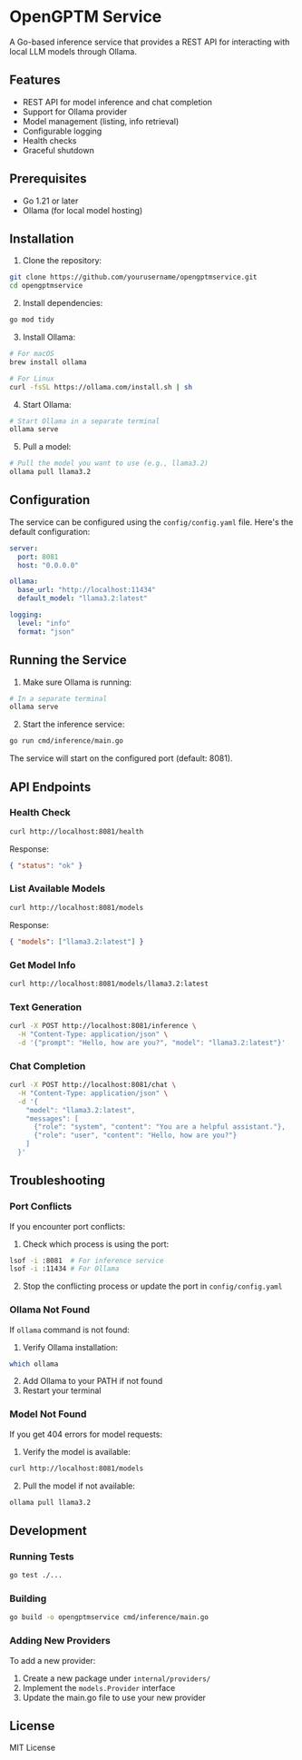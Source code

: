 # OpenGPTM Service

A Go-based inference service that provides a REST API for interacting with local LLM models through Ollama.

## Features

- REST API for model inference and chat completion
- Support for Ollama provider
- Model management (listing, info retrieval)
- Configurable logging
- Health checks
- Graceful shutdown

## Prerequisites

- Go 1.21 or later
- Ollama (for local model hosting)

## Installation

1. Clone the repository:

```bash
git clone https://github.com/yourusername/opengptmservice.git
cd opengptmservice
```

2. Install dependencies:

```bash
go mod tidy
```

3. Install Ollama:

```bash
# For macOS
brew install ollama

# For Linux
curl -fsSL https://ollama.com/install.sh | sh
```

4. Start Ollama:

```bash
# Start Ollama in a separate terminal
ollama serve
```

5. Pull a model:

```bash
# Pull the model you want to use (e.g., llama3.2)
ollama pull llama3.2
```

## Configuration

The service can be configured using the `config/config.yaml` file. Here's the default configuration:

```yaml
server:
  port: 8081
  host: "0.0.0.0"

ollama:
  base_url: "http://localhost:11434"
  default_model: "llama3.2:latest"

logging:
  level: "info"
  format: "json"
```

## Running the Service

1. Make sure Ollama is running:

```bash
# In a separate terminal
ollama serve
```

2. Start the inference service:

```bash
go run cmd/inference/main.go
```

The service will start on the configured port (default: 8081).

## API Endpoints

### Health Check

```bash
curl http://localhost:8081/health
```

Response:

```json
{ "status": "ok" }
```

### List Available Models

```bash
curl http://localhost:8081/models
```

Response:

```json
{ "models": ["llama3.2:latest"] }
```

### Get Model Info

```bash
curl http://localhost:8081/models/llama3.2:latest
```

### Text Generation

```bash
curl -X POST http://localhost:8081/inference \
  -H "Content-Type: application/json" \
  -d '{"prompt": "Hello, how are you?", "model": "llama3.2:latest"}'
```

### Chat Completion

```bash
curl -X POST http://localhost:8081/chat \
  -H "Content-Type: application/json" \
  -d '{
    "model": "llama3.2:latest",
    "messages": [
      {"role": "system", "content": "You are a helpful assistant."},
      {"role": "user", "content": "Hello, how are you?"}
    ]
  }'
```

## Troubleshooting

### Port Conflicts

If you encounter port conflicts:

1. Check which process is using the port:

```bash
lsof -i :8081  # For inference service
lsof -i :11434 # For Ollama
```

2. Stop the conflicting process or update the port in `config/config.yaml`

### Ollama Not Found

If `ollama` command is not found:

1. Verify Ollama installation:

```bash
which ollama
```

2. Add Ollama to your PATH if not found
3. Restart your terminal

### Model Not Found

If you get 404 errors for model requests:

1. Verify the model is available:

```bash
curl http://localhost:8081/models
```

2. Pull the model if not available:

```bash
ollama pull llama3.2
```

## Development

### Running Tests

```bash
go test ./...
```

### Building

```bash
go build -o opengptmservice cmd/inference/main.go
```

### Adding New Providers

To add a new provider:

1. Create a new package under `internal/providers/`
2. Implement the `models.Provider` interface
3. Update the main.go file to use your new provider

## License

MIT License
